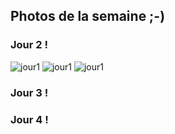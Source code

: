 ## Photos de la semaine ;-)

### Jour 2 !
![jour1](https://github.com/antoinecourtin/seminaire_M2_InfoCom_ParisNanterre_2021/blob/main/photos/3596de67-c777-4d94-8e89-c988c503b998.JPG?raw=true)
![jour1](https://github.com/antoinecourtin/seminaire_M2_InfoCom_ParisNanterre_2021/blob/main/photos/a8fc8b65-a010-4802-8b10-8f7fe6e4e532.JPG?raw=true)
![jour1](https://github.com/antoinecourtin/seminaire_M2_InfoCom_ParisNanterre_2021/blob/main/photos/IMG_2778%20-%20copie.jpg?raw=true)


### Jour 3 !

### Jour 4 !
